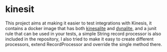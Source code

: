 # kinesit
This project aims at making it easier to test integrations with Kinesis, 
it contains a docker image that has both [kinesalite](https://github.com/mhart/kinesalite) 
and [dynalite](https://github.com/mhart/dynalite), and a junit rule that can be used in your tests, 
a simple String record processor is also included in the repository, 
I also tried to make it easy to create different processors, 
extend RecordProcessor and override the single method there.
